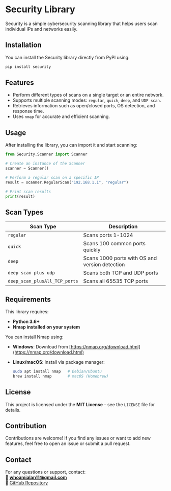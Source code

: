 # Security Library

Security is a simple cybersecurity scanning library that helps users scan individual IPs and networks easily.

## Installation

You can install the Security library directly from PyPI using:

```sh
pip install security
```

## Features

- Perform different types of scans on a single target or an entire network.
- Supports multiple scanning modes: `regular`, `quick`, `deep`, and `UDP scan`.
- Retrieves information such as open/closed ports, OS detection, and response time.
- Uses `nmap` for accurate and efficient scanning.

## Usage

After installing the library, you can import it and start scanning:

```python
from Security.Scanner import Scanner

# Create an instance of the Scanner
scanner = Scanner()

# Perform a regular scan on a specific IP
result = scanner.RegularScan("192.168.1.1", "regular")

# Print scan results
print(result)
```

## Scan Types

| Scan Type                      | Description                                      |
|---------------------------------|--------------------------------------------------|
| `regular`                      | Scans ports 1-1024                               |
| `quick`                        | Scans 100 common ports quickly                   |
| `deep`                         | Scans 1000 ports with OS and version detection   |
| `deep scan plus udp`           | Scans both TCP and UDP ports                     |
| `deep_scan_plusAll_TCP_ports`  | Scans all 65535 TCP ports                        |

## Requirements

This library requires:

- **Python 3.6+**
- **Nmap installed on your system**  

You can install Nmap using:

- **Windows**: Download from [https://nmap.org/download.html](https://nmap.org/download.html)
- **Linux/macOS**: Install via package manager:

  ```sh
  sudo apt install nmap   # Debian/Ubuntu
  brew install nmap       # macOS (Homebrew)
  ```

## License

This project is licensed under the **MIT License** - see the `LICENSE` file for details.

## Contribution

Contributions are welcome! If you find any issues or want to add new features, feel free to open an issue or submit a pull request.

## Contact

For any questions or support, contact:  
📧 **whoamialan11@gmail.com**  
🔗 [GitHub Repository](https://github.com/alanhasn/my_cybersec_lib)
